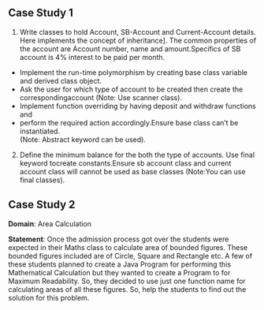 ## Case Study 1

1. Write classes to hold Account, SB-Account and Current-Account details. Here implements the concept of inheritance]. The common properties of the account are Account number, name and amount.Specifics of SB account is 4% interest to be paid per month.   
* Implement the run-time polymorphism by creating base class variable and derived class object.   
* Ask the user for which type of account to be created then create the correspondingaccount (Note: Use scanner class).   
* Implement function overriding by having deposit and withdraw functions and  
* perform the required action accordingly.Ensure base class can’t be instantiated.    
(Note: Abstract keyword can be used).    

2. Define the minimum balance for the both the type of accounts. Use final keyword tocreate constants.Ensure sb account class and current account class will cannot be used as base classes (Note:You can use final classes).

## Case Study 2 

__Domain__: Area Calculation  

__Statement__: Once the admission process got over the students were expected in their Maths class to calculate area of bounded figures. These bounded figures included are of Circle, Square and Rectangle etc. A few of these students planned to create a Java Program for performing this Mathematical Calculation but they wanted to create a Program to for Maximum Readability. So, they decided to use just one function name for calculating areas of all these figures. So, help the students to find out the solution for this problem.
